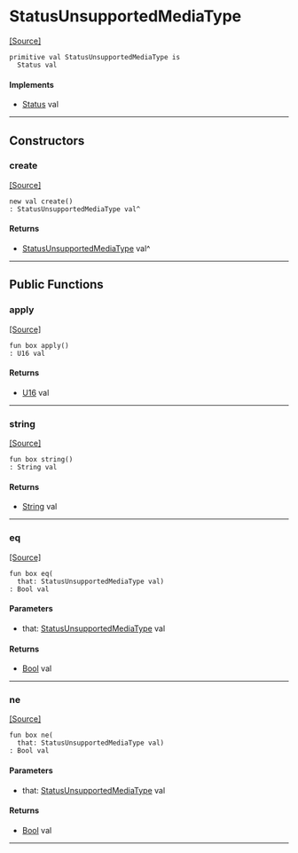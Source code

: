# StatusUnsupportedMediaType
<span class="source-link">[[Source]](src/server/status.md#L113)</span>
```pony
primitive val StatusUnsupportedMediaType is
  Status val
```

#### Implements

* [Status](server-Status.md) val

---

## Constructors

### create
<span class="source-link">[[Source]](src/server/status.md#L113)</span>


```pony
new val create()
: StatusUnsupportedMediaType val^
```

#### Returns

* [StatusUnsupportedMediaType](server-StatusUnsupportedMediaType.md) val^

---

## Public Functions

### apply
<span class="source-link">[[Source]](src/server/status.md#L114)</span>


```pony
fun box apply()
: U16 val
```

#### Returns

* [U16](builtin-U16.md) val

---

### string
<span class="source-link">[[Source]](src/server/status.md#L115)</span>


```pony
fun box string()
: String val
```

#### Returns

* [String](builtin-String.md) val

---

### eq
<span class="source-link">[[Source]](src/server/status.md#L114)</span>


```pony
fun box eq(
  that: StatusUnsupportedMediaType val)
: Bool val
```
#### Parameters

*   that: [StatusUnsupportedMediaType](server-StatusUnsupportedMediaType.md) val

#### Returns

* [Bool](builtin-Bool.md) val

---

### ne
<span class="source-link">[[Source]](src/server/status.md#L114)</span>


```pony
fun box ne(
  that: StatusUnsupportedMediaType val)
: Bool val
```
#### Parameters

*   that: [StatusUnsupportedMediaType](server-StatusUnsupportedMediaType.md) val

#### Returns

* [Bool](builtin-Bool.md) val

---

